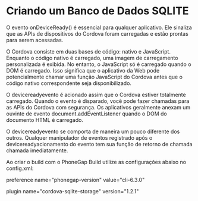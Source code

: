 # Criando um Banco de Dados SQLITE

O evento onDeviceReady() é essencial para qualquer aplicativo. Ele sinaliza que as APIs de dispositivos do Cordova foram carregadas e estão prontas para serem acessadas.

O Cordova consiste em duas bases de código: nativo e JavaScript. Enquanto o código nativo é carregado, uma imagem de carregamento personalizada é exibida. No entanto, o JavaScript só é carregado quando o DOM é carregado. Isso significa que o aplicativo da Web pode potencialmente chamar uma função JavaScript do Cordova antes que o código nativo correspondente seja disponibilizado.

O devicereadyevento é acionado assim que o Cordova estiver totalmente carregado. Quando o evento é disparado, você pode fazer chamadas para as APIs do Cordova com segurança. Os aplicativos geralmente anexam um ouvinte de evento document.addEventListener quando o DOM do documento HTML é carregado.

O devicereadyevento se comporta de maneira um pouco diferente dos outros. Qualquer manipulador de eventos registrado após o devicereadyacionamento do evento tem sua função de retorno de chamada chamada imediatamente.

Ao criar o build com o PhoneGap Build utilize as configurações abaixo no config.xml:

preference name="phonegap-version" value="cli-6.3.0" 

plugin name="cordova-sqlite-storage" version="1.2.1" 
